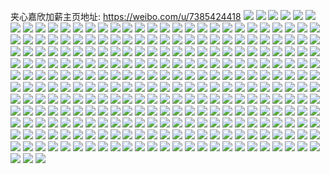 夹心嘉欣加薪主页地址: https://weibo.com/u/7385424418 
![](https://wx4.sinaimg.cn/mw2000/0083OugGly1h95066enidj31hk1ptwva.jpg) 
![](https://wx4.sinaimg.cn/mw2000/0083OugGly1h95067ibp3j30x1182gxa.jpg) 
![](https://wx4.sinaimg.cn/mw2000/0083OugGly1h95066uo4cj31061br131.jpg) 
![](https://wx4.sinaimg.cn/mw2000/0083OugGly1h95065xe4oj32s9237hdt.jpg) 
![](https://wx4.sinaimg.cn/mw2000/0083OugGly1h950683b4rj31j01j0h8n.jpg) 
![](https://wx4.sinaimg.cn/mw2000/0083OugGly1h95068u77fj32c02c04qp.jpg) 
![](https://wx4.sinaimg.cn/mw2000/0083OugGly1h905htr4nmj32c0340u0x.jpg) 
![](https://wx4.sinaimg.cn/mw2000/0083OugGly1h905hu51cyj30sg0muq64.jpg) 
![](https://wx4.sinaimg.cn/mw2000/0083OugGly1h8lz62sqa1j32c033t7wj.jpg) 
![](https://wx4.sinaimg.cn/mw2000/0083OugGly1h8k77q5ugbj31f112ah4x.jpg) 
![](https://wx4.sinaimg.cn/mw2000/0083OugGly1h8k77o5un8j31cu10mkie.jpg) 
![](https://wx4.sinaimg.cn/mw2000/0083OugGly1h8k77paq38j30yc19snho.jpg) 
![](https://wx4.sinaimg.cn/mw2000/0083OugGly1h8k77m13uzj31r42mmqvb.jpg) 
![](https://wx4.sinaimg.cn/mw2000/0083OugGly1h8izmrbj5rj31kw16m1kx.jpg) 
![](https://wx4.sinaimg.cn/mw2000/0083OugGly1h88d6ec53aj32c0340u0x.jpg) 
![](https://wx4.sinaimg.cn/mw2000/0083OugGly1h88d5yfnu1j32001c07pn.jpg) 
![](https://wx4.sinaimg.cn/mw2000/0083OugGly1h88d6ka5rhj30zk1bend9.jpg) 
![](https://wx4.sinaimg.cn/mw2000/0083OugGly1h88d5wup2xj32001c07qb.jpg) 
![](https://wx4.sinaimg.cn/mw2000/0083OugGly1h88d5yzt2wj32001c01fo.jpg) 
![](https://wx4.sinaimg.cn/mw2000/0083OugGly1h88d6jldcmj33282aou0x.jpg) 
![](https://wx4.sinaimg.cn/mw2000/0083OugGly1h88d5zgk1uj32001c0nhl.jpg) 
![](https://wx4.sinaimg.cn/mw2000/0083OugGly1h88d62i4nmj31bt1bt1kx.jpg) 
![](https://wx4.sinaimg.cn/mw2000/0083OugGly1h88d5vgqhoj31ek11x7kt.jpg) 
![](https://wx4.sinaimg.cn/mw2000/0083OugGly1h88d60nrbcj318o0xie18.jpg) 
![](https://wx4.sinaimg.cn/mw2000/0083OugGly1h88d5w9kpkj32001c0b1x.jpg) 
![](https://wx4.sinaimg.cn/mw2000/0083OugGly1h88d6iambvj32x42eoe83.jpg) 
![](https://wx4.sinaimg.cn/mw2000/0083OugGly1h88d67qyfjj336c2481kz.jpg) 
![](https://wx4.sinaimg.cn/mw2000/0083OugGly1h88d6621hwj34tc37k4qv.jpg) 
![](https://wx4.sinaimg.cn/mw2000/0083OugGly1h88d5xwkpij32001c01kx.jpg) 
![](https://wx4.sinaimg.cn/mw2000/0083OugGly1h85z2fpglij32c03404qq.jpg) 
![](https://wx4.sinaimg.cn/mw2000/0083OugGly1h7uojwylw6j32c02c0hdt.jpg) 
![](https://wx4.sinaimg.cn/mw2000/0083OugGly1h7sxhdg93zj30k00r7dl7.jpg) 
![](https://wx4.sinaimg.cn/mw2000/0083OugGly1h7rtllkj5lj30uo0u0tgs.jpg) 
![](https://wx4.sinaimg.cn/mw2000/0083OugGly1h7fq765xoaj32c02c01kz.jpg) 
![](https://wx4.sinaimg.cn/mw2000/0083OugGly1h7fq74ub9gj32c03407ck.jpg) 
![](https://wx4.sinaimg.cn/mw2000/0083OugGly1h7fq77skt9j32c02c0hdt.jpg) 
![](https://wx4.sinaimg.cn/mw2000/0083OugGly1h7ef0bvnxrj33402c011d.jpg) 
![](https://wx4.sinaimg.cn/mw2000/0083OugGly1h741r2o0d8j32c02c01kx.jpg) 
![](https://wx4.sinaimg.cn/mw2000/0083OugGly1h730k9ypp7j31kw16oe81.jpg) 
![](https://wx4.sinaimg.cn/mw2000/0083OugGly1h730kflzs2j32c0340qv5.jpg) 
![](https://wx4.sinaimg.cn/mw2000/0083OugGly1h730kafpsij31bf0zkwjt.jpg) 
![](https://wx4.sinaimg.cn/mw2000/0083OugGly1h730ke3xo2j33402c0x6p.jpg) 
![](https://wx4.sinaimg.cn/mw2000/0083OugGly1h6tmeqcvxwj33402c0b2b.jpg) 
![](https://wx4.sinaimg.cn/mw2000/0083OugGly1h6ssit6309j30dw0dw0t1.jpg) 
![](https://wx4.sinaimg.cn/mw2000/0083OugGly1h6rg6cpvdwj32c02c07ri.jpg) 
![](https://wx4.sinaimg.cn/mw2000/0083OugGly1h6rg69chx1j32c0340npe.jpg) 
![](https://wx4.sinaimg.cn/mw2000/0083OugGly1h6rg6epa9xj314t19h7wh.jpg) 
![](https://wx4.sinaimg.cn/mw2000/0083OugGly1h6rg6fqlvuj30yi1pc1kx.jpg) 
![](https://wx4.sinaimg.cn/mw2000/0083OugGly1h6rg6c2lxhj32c0340786.jpg) 
![](https://wx4.sinaimg.cn/mw2000/0083OugGly1h6rg6at2h7j32c03407wi.jpg) 
![](https://wx4.sinaimg.cn/mw2000/0083OugGly1h6rg6dsaf8j32c02c0kjl.jpg) 
![](https://wx4.sinaimg.cn/mw2000/0083OugGly1h6p40fw0pcj30t10lrmyi.jpg) 
![](https://wx4.sinaimg.cn/mw2000/0083OugGly1h6n8xkigodj31oo28x4qq.jpg) 
![](https://wx4.sinaimg.cn/mw2000/0083OugGly1h6mssndoz9j30yi1pcb29.jpg) 
![](https://wx4.sinaimg.cn/mw2000/0083OugGly1h6l62v9e89j32c03401ky.jpg) 
![](https://wx4.sinaimg.cn/mw2000/0083OugGly1h6j91i7fmwj32c0340hdt.jpg) 
![](https://wx4.sinaimg.cn/mw2000/0083OugGly1h6j91dordmj32c02c01ky.jpg) 
![](https://wx4.sinaimg.cn/mw2000/0083OugGly1h6j91fjtkkj32c03407wj.jpg) 
![](https://wx4.sinaimg.cn/mw2000/0083OugGly1h6dkdoqfvuj30yi1pce7p.jpg) 
![](https://wx4.sinaimg.cn/mw2000/0083OugGly1h6a6un86e0j30yi1pctrw.jpg) 
![](https://wx4.sinaimg.cn/mw2000/0083OugGly1h69wr4xheoj32c02c0e81.jpg) 
![](https://wx4.sinaimg.cn/mw2000/0083OugGly1h69wr6a8xoj32c02c0hdt.jpg) 
![](https://wx4.sinaimg.cn/mw2000/0083OugGly1h69wr3sah1j32c0340qv5.jpg) 
![](https://wx4.sinaimg.cn/mw2000/0083OugGly1h69wr2ecnbj31pc0yihdt.jpg) 
![](https://wx4.sinaimg.cn/mw2000/0083OugGly1h69wqxcht2j32c03407wi.jpg) 
![](https://wx4.sinaimg.cn/mw2000/0083OugGly1h69wr7fwh7j32c02c0e81.jpg) 
![](https://wx4.sinaimg.cn/mw2000/0083OugGly1h69wr8quxvj32c02c0e81.jpg) 
![](https://wx4.sinaimg.cn/mw2000/0083OugGly1h69wrbrowoj32c0340npd.jpg) 
![](https://wx4.sinaimg.cn/mw2000/0083OugGly1h5w48r80ifj32c0340b2a.jpg) 
![](https://wx4.sinaimg.cn/mw2000/0083OugGgy1h5ishrqmzhj30qv0k5dhd.jpg) 
![](https://wx4.sinaimg.cn/mw2000/0083OugGgy1h4u5rylen5j32c033y4kw.jpg) 
![](https://wx4.sinaimg.cn/mw2000/0083OugGgy1h4u5rzlnfaj32c033zawc.jpg) 
![](https://wx4.sinaimg.cn/mw2000/0083OugGgy1h4u5s0hetcj32c033zqp1.jpg) 
![](https://wx4.sinaimg.cn/mw2000/0083OugGgy1h4syb8rg1vj313m1gtds3.jpg) 
![](https://wx4.sinaimg.cn/mw2000/0083OugGgy1h4pfzwewvfj30x60u078l.jpg) 
![](https://wx4.sinaimg.cn/mw2000/0083OugGgy1h4pfzvme2wj30u00u0adk.jpg) 
![](https://wx4.sinaimg.cn/mw2000/0083OugGgy1h4pg435pj3j30u00u076n.jpg) 
![](https://wx4.sinaimg.cn/mw2000/0083OugGgy1h4pg4mj6vvj30u00u0jug.jpg) 
![](https://wx4.sinaimg.cn/mw2000/0083OugGgy1h46oasiclij30u0140wkc.jpg) 
![](https://wx4.sinaimg.cn/mw2000/0083OugGgy1h46oar34tlj30u0140dkw.jpg) 
![](https://wx4.sinaimg.cn/mw2000/0083OugGgy1h46oaruejvj30u00u0wk4.jpg) 
![](https://wx4.sinaimg.cn/mw2000/0083OugGgy1h46oatbou8j31900u044x.jpg) 
![](https://wx4.sinaimg.cn/mw2000/0083OugGgy1h3xaj4tk8vj31400u0af7.jpg) 
![](https://wx4.sinaimg.cn/mw2000/0083OugGgy1h3xaj5h8mxj30u014079q.jpg) 
![](https://wx4.sinaimg.cn/mw2000/0083OugGgy1h3xaj67qdij30u00u0tb7.jpg) 
![](https://wx4.sinaimg.cn/mw2000/0083OugGly1h3qrxtbcinj31400u0n1w.jpg) 
![](https://wx4.sinaimg.cn/mw2000/0083OugGly1h3qrxv4g24j31900u0q9n.jpg) 
![](https://wx4.sinaimg.cn/mw2000/0083OugGly1h3qrtgcjboj30u0140qao.jpg) 
![](https://wx4.sinaimg.cn/mw2000/0083OugGly1h3qrxuheivj30u0140n2w.jpg) 
![](https://wx4.sinaimg.cn/mw2000/0083OugGly1h3qrtfkrm8j31400u0110.jpg) 
![](https://wx4.sinaimg.cn/mw2000/0083OugGly1h3qrxuu33kj30u013vq8d.jpg) 
![](https://wx4.sinaimg.cn/mw2000/0083OugGly1h3qrtf8dooj30u0140gtn.jpg) 
![](https://wx4.sinaimg.cn/mw2000/0083OugGly1h3qrtfzq6uj30u0140n7a.jpg) 
![](https://wx4.sinaimg.cn/mw2000/0083OugGly1h3qrtgm8e5j30u013yagk.jpg) 
![](https://wx4.sinaimg.cn/mw2000/0083OugGly1h3qrxtlijdj30k00zk41u.jpg) 
![](https://wx4.sinaimg.cn/mw2000/0083OugGly1h3qrth5jawj31400u0gtm.jpg) 
![](https://wx4.sinaimg.cn/mw2000/0083OugGly1h3qrxu5cwrj30k00zkdiw.jpg) 
![](https://wx4.sinaimg.cn/mw2000/0083OugGly1h3qrxtvd4oj30u00u0tc8.jpg) 
![](https://wx4.sinaimg.cn/mw2000/0083OugGly1h3qrxyowd4j30u01hc476.jpg) 
![](https://wx4.sinaimg.cn/mw2000/0083OugGly1h3qlq5hacij30u0140q9n.jpg) 
![](https://wx4.sinaimg.cn/mw2000/0083OugGly1h3qlq4rezgj30k00zktce.jpg) 
![](https://wx4.sinaimg.cn/mw2000/0083OugGly1h3qlq655vuj30u00u0jx8.jpg) 
![](https://wx4.sinaimg.cn/mw2000/0083OugGly1h3qlq52w2zj30k00zktcm.jpg) 
![](https://wx4.sinaimg.cn/mw2000/0083OugGly1h3qlq6wcskj30u0140wju.jpg) 
![](https://wx4.sinaimg.cn/mw2000/0083OugGly1h3qlq4fb12j30k00zkdjt.jpg) 
![](https://wx4.sinaimg.cn/mw2000/0083OugGly1h3qlq6ka18j30u00u0jwj.jpg) 
![](https://wx4.sinaimg.cn/mw2000/0083OugGly1h3qlq5s38fj31400u0jvw.jpg) 
![](https://wx4.sinaimg.cn/mw2000/0083OugGly1h3q8xdbrloj32c02c0u0x.jpg) 
![](https://wx4.sinaimg.cn/mw2000/0083OugGly1h3g2kyzl67j31400u0424.jpg) 
![](https://wx4.sinaimg.cn/mw2000/0083OugGly1h2l18gqwb4j30u00eyt9x.jpg) 
![](https://wx4.sinaimg.cn/mw2000/0083OugGly1h2a9l0t8prj30ug0ugn52.jpg) 
![](https://wx4.sinaimg.cn/mw2000/0083OugGly1h2a9l3ylj4j31551iv17u.jpg) 
![](https://wx4.sinaimg.cn/mw2000/0083OugGly1h2a9mguduej315s1kvh9g.jpg) 
![](https://wx4.sinaimg.cn/mw2000/0083OugGly1h2a9l20fwtj315s1kv7u2.jpg) 
![](https://wx4.sinaimg.cn/mw2000/0083OugGly1h2af4tbhmej31641k6x64.jpg) 
![](https://wx4.sinaimg.cn/mw2000/0083OugGly1h21i9e1b0bj30u0140jwn.jpg) 
![](https://wx4.sinaimg.cn/mw2000/0083OugGly1h1xxr1nn1hj30u014078p.jpg) 
![](https://wx4.sinaimg.cn/mw2000/0083OugGly1h1xxr7g61bj32c0340u0z.jpg) 
![](https://wx4.sinaimg.cn/mw2000/0083OugGly1h1xxr3uhdpj32c0340kjm.jpg) 
![](https://wx4.sinaimg.cn/mw2000/0083OugGly1h1xxr5sp3dj32c03407wi.jpg) 
![](https://wx4.sinaimg.cn/mw2000/0083OugGly1h1xkfqygyuj31zv2nt1kz.jpg) 
![](https://wx4.sinaimg.cn/mw2000/0083OugGly1h1vh5cejiwj30u00u0dl0.jpg) 
![](https://wx4.sinaimg.cn/mw2000/0083OugGly1h1un21qd18j30yi1pcn4m.jpg) 
![](https://wx4.sinaimg.cn/mw2000/0083OugGly1h1s0xdo6nxj31400u00y1.jpg) 
![](https://wx4.sinaimg.cn/mw2000/0083OugGly1h1s0xcg7txj30te136aiv.jpg) 
![](https://wx4.sinaimg.cn/mw2000/0083OugGly1h1s0xcthqgj30ti13cgun.jpg) 
![](https://wx4.sinaimg.cn/mw2000/0083OugGly1h1s0xd53g5j30u0140474.jpg) 
![](https://wx4.sinaimg.cn/mw2000/0083OugGly1h1rjtly6ycj30kn0bmab8.jpg) 
![](https://wx4.sinaimg.cn/mw2000/0083OugGly1h1rjtmdmzxj31a71a7th5.jpg) 
![](https://wx4.sinaimg.cn/mw2000/0083OugGly1h1rjtmkgwhj30sr0g641m.jpg) 
![](https://wx4.sinaimg.cn/mw2000/0083OugGly1h1rjuo24qvj308204jq38.jpg) 
![](https://wx4.sinaimg.cn/mw2000/0083OugGly1h1prw2da4fj31910u0n1x.jpg) 
![](https://wx4.sinaimg.cn/mw2000/0083OugGly1h1prw3rdpaj31910u078o.jpg) 
![](https://wx4.sinaimg.cn/mw2000/0083OugGly1h1ebf7rw8wj316o1kwe82.jpg) 
![](https://wx4.sinaimg.cn/mw2000/0083OugGly1h1ebf9f6p1j316o1kw1kx.jpg) 
![](https://wx4.sinaimg.cn/mw2000/0083OugGly1h198od48iwj316o1kob29.jpg) 
![](https://wx4.sinaimg.cn/mw2000/0083OugGly1h05wb3r76ej321a2szb29.jpg) 
![](https://wx4.sinaimg.cn/mw2000/0083OugGly1gzwyzb4ebbj316o1kwdvg.jpg) 
![](https://wx4.sinaimg.cn/mw2000/0083OugGly1gzwyzblqv9j30gj0e940p.jpg) 
![](https://wx4.sinaimg.cn/mw2000/0083OugGgy1gyv0a3tlvwj30m30cfjrx.jpg) 
![](https://wx4.sinaimg.cn/mw2000/0083OugGgy1gy94y1cjlij32c033z1l0.jpg) 
![](https://wx4.sinaimg.cn/mw2000/0083OugGgy1gy94y8kf2uj32c033z1l0.jpg) 
![](https://wx4.sinaimg.cn/mw2000/0083OugGgy1gy94ybo939j31331g4h3s.jpg) 
![](https://wx4.sinaimg.cn/mw2000/0083OugGgy1gy94ye9on5j316o1kw1kx.jpg) 
![](https://wx4.sinaimg.cn/mw2000/0083OugGgy1gy2wkoif71j323u35r4qr.jpg) 
![](https://wx4.sinaimg.cn/mw2000/0083OugGly1gxtbkyetpqj30u0140gpw.jpg) 
![](https://wx4.sinaimg.cn/mw2000/0083OugGly1gxrp0898s1j32532usqv8.jpg) 
![](https://wx4.sinaimg.cn/mw2000/0083OugGly1gxrp028gdvj31q92b0qv6.jpg) 
![](https://wx4.sinaimg.cn/mw2000/0083OugGly1gxrp09hcslj31em1vhnma.jpg) 
![](https://wx4.sinaimg.cn/mw2000/0083OugGly1gxrp116rxuj326l2ws4qs.jpg) 
![](https://wx4.sinaimg.cn/mw2000/0083OugGly1gxiailfu97j31400u0jyx.jpg) 
![](https://wx4.sinaimg.cn/mw2000/0083OugGly1gx8026ntw2j30u00u0do7.jpg) 
![](https://wx4.sinaimg.cn/mw2000/0083OugGly1gx6e7lwwbhj32c02c0hdu.jpg) 
![](https://wx4.sinaimg.cn/mw2000/0083OugGly1gx4mhoo0t4j32c02c04qr.jpg) 
![](https://wx4.sinaimg.cn/mw2000/0083OugGly1gx4mhfzyanj32c02c0x6p.jpg) 
![](https://wx4.sinaimg.cn/mw2000/0083OugGly1gx4mhiaqz4j32c02c0hdu.jpg) 
![](https://wx4.sinaimg.cn/mw2000/0083OugGly1gx4mhe719gj32c02c0qv6.jpg) 
![](https://wx4.sinaimg.cn/mw2000/0083OugGly1gwp0ip45l7j33402c0b2a.jpg) 
![](https://wx4.sinaimg.cn/mw2000/0083OugGly1gwo1ts4g5bj32c0340nph.jpg) 
![](https://wx4.sinaimg.cn/mw2000/0083OugGly1gwo1twaz83j32c0340kjp.jpg) 
![](https://wx4.sinaimg.cn/mw2000/0083OugGly1gwo1tzd4lgj32c03401l2.jpg) 
![](https://wx4.sinaimg.cn/mw2000/0083OugGly1gwm3e4050qj32c03407wl.jpg) 
![](https://wx4.sinaimg.cn/mw2000/0083OugGly1gwm3dk5tjnj32c0340npd.jpg) 
![](https://wx4.sinaimg.cn/mw2000/0083OugGly1gwm3dv25pkj32c02c0qv6.jpg) 
![](https://wx4.sinaimg.cn/mw2000/0083OugGly1gwm3dzucvmj32c0340kjm.jpg) 
![](https://wx4.sinaimg.cn/mw2000/0083OugGly1gwm3dpi9m2j33402c0x6p.jpg) 
![](https://wx4.sinaimg.cn/mw2000/0083OugGly1gwm3dxgo0fj32c03407wh.jpg) 
![](https://wx4.sinaimg.cn/mw2000/0083OugGly1gwm3dn2kvzj32c0340npd.jpg) 
![](https://wx4.sinaimg.cn/mw2000/0083OugGly1gwm3dlvzkjj32801o0u0x.jpg) 
![](https://wx4.sinaimg.cn/mw2000/0083OugGly1gwm3dql4ivj32801o0qqr.jpg) 
![](https://wx4.sinaimg.cn/mw2000/0083OugGly1gwm3e1724oj30te1g8wl6.jpg) 
![](https://wx4.sinaimg.cn/mw2000/0083OugGly1gwm3dj67whj32ps1j0b29.jpg) 
![](https://wx4.sinaimg.cn/mw2000/0083OugGly1gwm3e5qe0xj32c03407wj.jpg) 
![](https://wx4.sinaimg.cn/mw2000/0083OugGly1gwgabmpardj30py0dqdhc.jpg) 
![](https://wx4.sinaimg.cn/mw2000/0083OugGly1gwf4zwv0aqj31o0280x3a.jpg) 
![](https://wx4.sinaimg.cn/mw2000/0083OugGly1gwf4zw2c69j33402c0u0x.jpg) 
![](https://wx4.sinaimg.cn/mw2000/0083OugGly1gwf4zjc10lj32c03407wi.jpg) 
![](https://wx4.sinaimg.cn/mw2000/0083OugGly1gwf4zr4o03j33402c07wi.jpg) 
![](https://wx4.sinaimg.cn/mw2000/0083OugGly1gwf4zjsajgj30u0140gn7.jpg) 
![](https://wx4.sinaimg.cn/mw2000/0083OugGly1gwf4zuodqmj33402c0u0x.jpg) 
![](https://wx4.sinaimg.cn/mw2000/0083OugGly1gwf4zmbyj4j33402c0qv6.jpg) 
![](https://wx4.sinaimg.cn/mw2000/0083OugGly1gwf4zshfjbj33402c0u0x.jpg) 
![](https://wx4.sinaimg.cn/mw2000/0083OugGly1gwf4zpls3yj30yi1pchdt.jpg) 
![](https://wx4.sinaimg.cn/mw2000/0083OugGly1gwengak5d3j30u0140gsu.jpg) 
![](https://wx4.sinaimg.cn/mw2000/0083OugGly1gwengb134fj30u00u0q86.jpg) 
![](https://wx4.sinaimg.cn/mw2000/0083OugGly1gwengbp2uyj31400u0wnn.jpg) 
![](https://wx4.sinaimg.cn/mw2000/0083OugGly1gwengdth2rj30k00zk78s.jpg) 
![](https://wx4.sinaimg.cn/mw2000/0083OugGly1gwdngehbh7j30y20road9.jpg) 
![](https://wx4.sinaimg.cn/mw2000/0083OugGly1gwbraw358yj30u00u0jw1.jpg) 
![](https://wx4.sinaimg.cn/mw2000/0083OugGly1gw6phm22ouj30u00u0dma.jpg) 
![](https://wx4.sinaimg.cn/mw2000/0083OugGly1gw5uk38okfj32c0340u0x.jpg) 
![](https://wx4.sinaimg.cn/mw2000/0083OugGly1gw37sybvmkj30u00u0k3i.jpg) 
![](https://wx4.sinaimg.cn/mw2000/0083OugGly1gvyr6zvmw3j33402c04qr.jpg) 
![](https://wx4.sinaimg.cn/mw2000/0083OugGly1gvyr6xyfj4j32c0340hdu.jpg) 
![](https://wx4.sinaimg.cn/mw2000/0083OugGly1gvym00je9cj32c02c0npd.jpg) 
![](https://wx4.sinaimg.cn/mw2000/0083OugGly1gvxoxoxoajj32c0340e82.jpg) 
![](https://wx4.sinaimg.cn/mw2000/0083OugGly1gvxoxu3b6wj31qq2bmkjm.jpg) 
![](https://wx4.sinaimg.cn/mw2000/0083OugGly1gvx6qi9l4jj30yi0jbabw.jpg) 
![](https://wx4.sinaimg.cn/mw2000/0083OugGly1gvw3h4vbrpj32c0340kjm.jpg) 
![](https://wx4.sinaimg.cn/mw2000/0083OugGly1gvw3gqv9m0j32c0340qv6.jpg) 
![](https://wx4.sinaimg.cn/mw2000/0083OugGly1gvw3gsp5crj32c0340u0y.jpg) 
![](https://wx4.sinaimg.cn/mw2000/0083OugGly1gvw3guf6l0j32c03401ky.jpg) 
![](https://wx4.sinaimg.cn/mw2000/0083OugGly1gvw3gwa1frj32c03401ky.jpg) 
![](https://wx4.sinaimg.cn/mw2000/0083OugGly1gvw3gyj3qpj32c0340qv6.jpg) 
![](https://wx4.sinaimg.cn/mw2000/0083OugGly1gvw3h0cnllj32c03404qq.jpg) 
![](https://wx4.sinaimg.cn/mw2000/0083OugGly1gvw3h2c0hvj32c0340b2a.jpg) 
![](https://wx4.sinaimg.cn/mw2000/0083OugGly1gvvgs0wnwcj33402c0qv5.jpg) 
![](https://wx4.sinaimg.cn/mw2000/0083OugGly1gvvgs451nlj31e12gxe81.jpg) 
![](https://wx4.sinaimg.cn/mw2000/0083OugGly1gvv110zfzsj32c0340hdu.jpg) 
![](https://wx4.sinaimg.cn/mw2000/0083OugGly1gvux0d02phj31400u0111.jpg) 
![](https://wx4.sinaimg.cn/mw2000/0083OugGly1gvu2gqdrxcj32c0340hdv.jpg) 
![](https://wx4.sinaimg.cn/mw2000/0083OugGly1gvtt0tuxo5j32c0340qv6.jpg) 
![](https://wx4.sinaimg.cn/mw2000/0083OugGly1gvsnqpbk5aj30o60fejsu.jpg) 
![](https://wx4.sinaimg.cn/mw2000/0083OugGly1gvsnqpq0usj30u00u0agr.jpg) 
![](https://wx4.sinaimg.cn/mw2000/0083OugGly1gvshtjvnkdj30u01hcagh.jpg) 
![](https://wx4.sinaimg.cn/mw2000/0083OugGly1gvs27h38f7j31y32lhu0x.jpg) 
![](https://wx4.sinaimg.cn/mw2000/0083OugGly1gvrtfm8zfyj32c0340npd.jpg) 
![](https://wx4.sinaimg.cn/mw2000/0083OugGly1gvp69zmoyoj60u00u044402.jpg) 
![](https://wx4.sinaimg.cn/mw2000/0083OugGly1gvog7w23xej60nf0t3tcb02.jpg) 
![](https://wx4.sinaimg.cn/mw2000/0083OugGly1gvmvtije3aj62c0340qv602.jpg) 
![](https://wx4.sinaimg.cn/mw2000/0083OugGly1gvjoqcc8qaj62c0340hdu02.jpg) 
![](https://wx4.sinaimg.cn/mw2000/0083OugGly1gvjldvqt1kj62c0340npe02.jpg) 
![](https://wx4.sinaimg.cn/mw2000/0083OugGly1gvj79si0oaj60yi0nygp702.jpg) 
![](https://wx4.sinaimg.cn/mw2000/0083OugGgy1gvi6f592fhj60yi1pch1q02.jpg) 
![](https://wx4.sinaimg.cn/mw2000/0083OugGly1gvhprqpdywj61o01o07uf02.jpg) 
![](https://wx4.sinaimg.cn/mw2000/0083OugGly1gvhprwbrn9j61o01o04oq02.jpg) 
![](https://wx4.sinaimg.cn/mw2000/0083OugGly1gvhprv544qj61o01o01kx02.jpg) 
![](https://wx4.sinaimg.cn/mw2000/0083OugGly1gvhprtrk5hj61o01o0x4x02.jpg) 
![](https://wx4.sinaimg.cn/mw2000/0083OugGly1gvh8fn1f3zj63402c01l102.jpg) 
![](https://wx4.sinaimg.cn/mw2000/0083OugGly1gvh8fkddvvj63402c0hdx02.jpg) 
![](https://wx4.sinaimg.cn/mw2000/0083OugGly1gvfwzgi4krj63402c0e8202.jpg) 
![](https://wx4.sinaimg.cn/mw2000/0083OugGly1gvfe40oq6nj60a00a0dg402.jpg) 
![](https://wx4.sinaimg.cn/mw2000/0083OugGly1gvex28bl8fj61400u0aib02.jpg) 
![](https://wx4.sinaimg.cn/mw2000/0083OugGly1gvex29ds32j60u0140tg502.jpg) 
![](https://wx4.sinaimg.cn/mw2000/0083OugGly1gvdwdwsnx8j60u01hcwig02.jpg) 
![](https://wx4.sinaimg.cn/mw2000/0083OugGly1gvdwdw4jcij60u00u0gos02.jpg) 
![](https://wx4.sinaimg.cn/mw2000/0083OugGly1gvdl5ihvbuj61400u0ajl02.jpg) 
![](https://wx4.sinaimg.cn/mw2000/0083OugGly1gvcu0wd6lyj60u00u0wiz02.jpg) 
![](https://wx4.sinaimg.cn/mw2000/0083OugGly1gvcs8uk3fmj60u00u0grc02.jpg) 
![](https://wx4.sinaimg.cn/mw2000/0083OugGly1gvcs8t192zj60u00u0ae802.jpg) 
![](https://wx4.sinaimg.cn/mw2000/0083OugGly1gvcs8ux54fj60u01407an02.jpg) 
![](https://wx4.sinaimg.cn/mw2000/0083OugGly1gvbtqc508pj60u01hctdk02.jpg) 
![](https://wx4.sinaimg.cn/mw2000/0083OugGly1gvb8bzxa7kj61400u0jzs02.jpg) 
![](https://wx4.sinaimg.cn/mw2000/0083OugGly1gvb8bzdusej60i10i1gn002.jpg) 
![](https://wx4.sinaimg.cn/mw2000/0083OugGly1gva8zudyf9j60u014046302.jpg) 
![](https://wx4.sinaimg.cn/mw2000/0083OugGgy1gv2lqbou64j63401zckjm02.jpg) 
![](https://wx4.sinaimg.cn/mw2000/0083OugGgy1guz5bxjn2oj60u00u0ac902.jpg) 
![](https://wx4.sinaimg.cn/mw2000/0083OugGgy1guz5bysvvqj60u00u0tb602.jpg) 
![](https://wx4.sinaimg.cn/mw2000/0083OugGgy1gujlamoiwtj62c02c01kz02.jpg) 
![](https://wx4.sinaimg.cn/mw2000/0083OugGgy1gujlaz7jobj62c02c0u0x02.jpg) 
![](https://wx4.sinaimg.cn/mw2000/0083OugGgy1gujlb6vz3wj62c02c0hdu02.jpg) 
![](https://wx4.sinaimg.cn/mw2000/0083OugGgy1gujlbdv4w6j62c02c0b2a02.jpg) 
![](https://wx4.sinaimg.cn/mw2000/0083OugGgy1gu87emxworj62bc2bc4qq02.jpg) 
![](https://wx4.sinaimg.cn/mw2000/0083OugGgy1gtvfwvmnnvj622a2r11kx02.jpg) 
![](https://wx4.sinaimg.cn/mw2000/0083OugGly1gtmyrct0wfj62c0340b2902.jpg) 
![](https://wx4.sinaimg.cn/mw2000/0083OugGgy1gtg2iv4e2dj61hc0u07jd02.jpg) 
![](https://wx4.sinaimg.cn/mw2000/0083OugGgy1gtaq12lrpuj615o1ogagi02.jpg) 
![](https://wx4.sinaimg.cn/mw2000/0083OugGgy1gt0e1betwij30u00fumzd.jpg) 
![](https://wx4.sinaimg.cn/mw2000/0083OugGgy1gsyu81e3r2j30o01eygun.jpg) 
![](https://wx4.sinaimg.cn/mw2000/0083OugGgy1gsyu805n7nj32332s4kjl.jpg) 
![](https://wx4.sinaimg.cn/mw2000/0083OugGgy1gsmcvig8gbj30u0140dlz.jpg) 
![](https://wx4.sinaimg.cn/mw2000/0083OugGgy1gsdgq8zckjj30u00emtad.jpg) 
![](https://wx4.sinaimg.cn/mw2000/0083OugGly1gs3y30syu9j30u00u0dlf.jpg) 
![](https://wx4.sinaimg.cn/mw2000/0083OugGly1gs3y31k299j30u00u0dmp.jpg) 
![](https://wx4.sinaimg.cn/mw2000/0083OugGly1gs3y324danj30u00u0wjn.jpg) 
![](https://wx4.sinaimg.cn/mw2000/0083OugGly1gs3xsw4kqzj30ku0w5jt3.jpg) 
![](https://wx4.sinaimg.cn/mw2000/0083OugGly1grvtu1hf5bj30u01uojvx.jpg) 
![](https://wx4.sinaimg.cn/mw2000/0083OugGly1grr1qtrr8qj30u0140gup.jpg) 
![](https://wx4.sinaimg.cn/mw2000/0083OugGly1grr1qv1i8ij30u0140qbi.jpg) 
![](https://wx4.sinaimg.cn/mw2000/0083OugGly1grqsfa2mm8j30u00u0aex.jpg) 
![](https://wx4.sinaimg.cn/mw2000/0083OugGly1grq4800d33j30u00u0tbw.jpg) 
![](https://wx4.sinaimg.cn/mw2000/0083OugGly1gr390lz38vj30u00u00xl.jpg) 
![](https://wx4.sinaimg.cn/mw2000/0083OugGly1gqzneo48d2j30u00u0wlq.jpg) 
![](https://wx4.sinaimg.cn/mw2000/0083OugGly1gqzneotahdj30u00u0tfo.jpg) 
![](https://wx4.sinaimg.cn/mw2000/0083OugGly1gqwqsmvq54j30ku0w475x.jpg) 
![](https://wx4.sinaimg.cn/mw2000/0083OugGly1gqwqso2x3nj30u02atqfd.jpg) 
![](https://wx4.sinaimg.cn/mw2000/0083OugGly1gqrmydr263j30u00u079n.jpg) 
![](https://wx4.sinaimg.cn/mw2000/0083OugGly1gqrmycmdl7j30u00u042f.jpg) 
![](https://wx4.sinaimg.cn/mw2000/0083OugGly1gqrmyd2s89j30u00u00u2.jpg) 
![](https://wx4.sinaimg.cn/mw2000/0083OugGly1gqq6b54166j30u014lwiw.jpg) 
![](https://wx4.sinaimg.cn/mw2000/0083OugGly1gqq6b3q1s7j30u00u041u.jpg) 
![](https://wx4.sinaimg.cn/mw2000/0083OugGly1gqq6b4f816j30u0140afx.jpg) 
![](https://wx4.sinaimg.cn/mw2000/0083OugGly1gqq6b5mumxj30u00yigoa.jpg) 
![](https://wx4.sinaimg.cn/mw2000/0083OugGly1gqq6b85zyij30u00u0wi7.jpg) 
